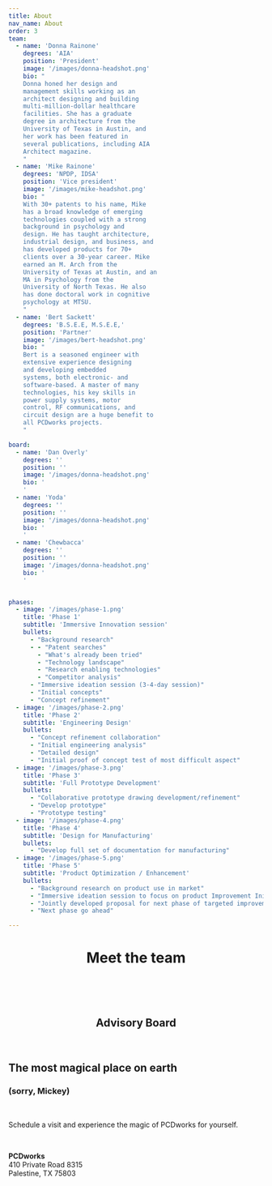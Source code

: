 ```yaml
---
title: About
nav_name: About
order: 3
team:
  - name: 'Donna Rainone'
    degrees: 'AIA'
    position: 'President'
    image: '/images/donna-headshot.png'
    bio: "
    Donna honed her design and
    management skills working as an
    architect designing and building
    multi-million-dollar healthcare
    facilities. She has a graduate
    degree in architecture from the
    University of Texas in Austin, and
    her work has been featured in
    several publications, including AIA
    Architect magazine.
    "
  - name: 'Mike Rainone'
    degrees: 'NPDP, IDSA'
    position: 'Vice president'
    image: '/images/mike-headshot.png'
    bio: "
    With 30+ patents to his name, Mike
    has a broad knowledge of emerging
    technologies coupled with a strong
    background in psychology and
    design. He has taught architecture,
    industrial design, and business, and
    has developed products for 70+
    clients over a 30-year career. Mike
    earned an M. Arch from the
    University of Texas at Austin, and an
    MA in Psychology from the
    University of North Texas. He also
    has done doctoral work in cognitive
    psychology at MTSU.
    "
  - name: 'Bert Sackett'
    degrees: 'B.S.E.E, M.S.E.E,'
    position: 'Partner'
    image: '/images/bert-headshot.png'
    bio: "
    Bert is a seasoned engineer with
    extensive experience designing
    and developing embedded
    systems, both electronic- and
    software-based. A master of many
    technologies, his key skills in
    power supply systems, motor
    control, RF communications, and
    circuit design are a huge benefit to
    all PCDworks projects.
    "

board:
  - name: 'Dan Overly'
    degrees: ''
    position: ''
    image: '/images/donna-headshot.png'
    bio: '
    '
  - name: 'Yoda'
    degrees: ''
    position: ''
    image: '/images/donna-headshot.png'
    bio: '
    '
  - name: 'Chewbacca'
    degrees: ''
    position: ''
    image: '/images/donna-headshot.png'
    bio: '
    '


phases:
  - image: '/images/phase-1.png'
    title: 'Phase 1'
    subtitle: 'Immersive Innovation session'
    bullets:
      - "Background research"
      - - "Patent searches"
        - "What's already been tried"
        - "Technology landscape"
        - "Research enabling technologies"
        - "Competitor analysis"
      - "Immersive ideation session (3-4-day session)"
      - "Initial concepts"
      - "Concept refinement"
  - image: '/images/phase-2.png'
    title: 'Phase 2'
    subtitle: 'Engineering Design'
    bullets:
      - "Concept refinement collaboration"
      - "Initial engineering analysis"
      - "Detailed design"
      - "Initial proof of concept test of most difficult aspect"
  - image: '/images/phase-3.png'
    title: 'Phase 3'
    subtitle: 'Full Prototype Development'
    bullets:
      - "Collaborative prototype drawing development/refinement"
      - "Develop prototype"
      - "Prototype testing"
  - image: '/images/phase-4.png'
    title: 'Phase 4'
    subtitle: 'Design for Manufacturing'
    bullets:
      - "Develop full set of documentation for manufacturing"
  - image: '/images/phase-5.png'
    title: 'Phase 5'
    subtitle: 'Product Optimization / Enhancement'
    bullets:
      - "Background research on product use in market"
      - "Immersive ideation session to focus on product Improvement Initial concepts"
      - "Jointly developed proposal for next phase of targeted improvements"
      - "Next phase go ahead"

---
```

<text-image image="/images/about-1.png">
<template v-slot:left>

## We've got the experience to
# Make it happen
<br/>

For a quarter of a century, we've developed
innovative solutions for 50+ companies across a
range of industries. And we've racked up more
than 30 patents along the way. Our projects span
industries including renewable energy,
transportation, medical, oil and gas, food
processing, military, and consumer goods. To us,
diversity is our strength.

Made up of a core team of passionate and experienced scientists,
engineers, and technical development experts, we also call upon a global
network of industry and academic resources with deep knowledge and
expertise in their respective fields to bring together the right team for your
particular project.

Bottom line? When you're ready to get your idea out into the world, we've got
the big brains (not to mention, small egos) to make it happen.

</template>
</text-image>

<backing>
<center>

# Meet the team

<br/>
<people :people="team"></people>
<br/>
<br/>

## Advisory Board

<br/>
<people :people="board"></people>
</center>
</backing>
<text-image image="/images/about-2.png">
<template v-slot:left>

## Our goal is to help you<br/>know you can succeed.
# Period
<br/>

As a knowledge-based company, we use a stage gate
approach that involves constant testing, refinement,
and communication. This cycle of gaining knowledge
through iterative research, experimentation, and
discovery results in learning, which we apply to reduce
risk; it's a proven methodology that breaks down a
complex problem, prioritizes next steps, and increases
your likelihood of success.

Here's what you can expect when you work with us.

</template>
<template v-slot:right>

## Initial discussion where we cover:

* NDA agreement
* Understanding of Ownership of IP
* Joint Development of Problem Statement
* Joint Development of Approach
* Phase 1 Proposal

</template>
</text-image>
<phases :phases="phases">
</phases>

<image-fader image="/images/mickey.png">

## The most magical place on earth
### (sorry, Mickey)

<br/>

Schedule a visit and experience the magic
of PCDworks for yourself.

<br/>

**PCDworks**
<br/>
410 Private Road 8315
<br/>
Palestine, TX 75803

</image-fader>

